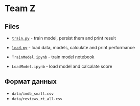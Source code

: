 # Team Z

## Files
- [`train.py`](train.py) - train model, persist them and print result
- [`load.py`](train.py) - load data, models, calculate and print performance

- `TrainModel.ipynb` - train model notebook
- `LoadModel.ipynb` - load model and calcalate score


## Формат данных

- `data/imdb_small.csv`
- `data/reviews_rt_all.csv`
